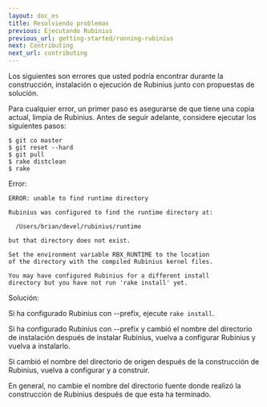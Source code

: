 ```yaml
---
layout: doc_es
title: Resolviendo problemas
previous: Ejecutando Rubinius
previous_url: getting-started/running-rubinius
next: Contributing
next_url: contributing
---
```


Los siguientes son errores que usted podría encontrar durante la
construcción, instalación o ejecución de Rubinius junto con propuestas de
solución.

Para cualquier error, un primer paso es asegurarse de que tiene una
copia actual, limpia de Rubinius. Antes de seguir adelante, considere ejecutar los
siguientes pasos:


    $ git co master
    $ git reset --hard
    $ git pull
    $ rake distclean
    $ rake


Error:

    ERROR: unable to find runtime directory

    Rubinius was configured to find the runtime directory at:

      /Users/brian/devel/rubinius/runtime

    but that directory does not exist.

    Set the environment variable RBX_RUNTIME to the location
    of the directory with the compiled Rubinius kernel files.

    You may have configured Rubinius for a different install
    directory but you have not run 'rake install' yet.

Solución:

  Si ha configurado Rubinius con --prefix, ejecute `rake install`.

  Si ha configurado Rubinius con --prefix y cambió el nombre del directorio de
  instalación después de instalar Rubinius, vuelva a configurar Rubinius y
  vuelva a instalarlo.

  Si cambió el nombre del directorio de origen después de la
  construcción de Rubinius, vuelva a configurar y a construir.

  En general, no cambie el nombre del directorio fuente donde realizó
  la construcción de Rubinius después de que esta ha terminado.
